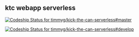 ## ktc webapp serverless

[ ![Codeship Status for timmyg/kick-the-can-serverless#master](https://app.codeship.com/projects/ac5d9400-51ef-0136-4465-462378547b0a/status?branch=master)](https://app.codeship.com/projects/294109)

[ ![Codeship Status for timmyg/kick-the-can-serverless#develop](https://app.codeship.com/projects/ac5d9400-51ef-0136-4465-462378547b0a/status?branch=develop)](https://app.codeship.com/projects/294109)
